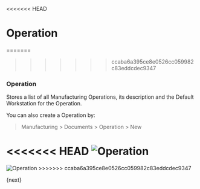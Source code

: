 <<<<<<< HEAD
# Operation

=======
>>>>>>> ccaba6a395ce8e0526cc059982c83eddcdec9347
### Operation

Stores a list of all Manufacturing Operations, its description and the Default Workstation for the Operation.

You can also create a Operation by:

> Manufacturing > Documents > Operation > New

<<<<<<< HEAD
<img class="screenshot" alt="Operation" src="/docs/assets/img/manufacturing/operation.png">
=======
<img class="screenshot" alt="Operation" src="{{docs_base_url}}/assets/img/manufacturing/operation.png">
>>>>>>> ccaba6a395ce8e0526cc059982c83eddcdec9347

{next}